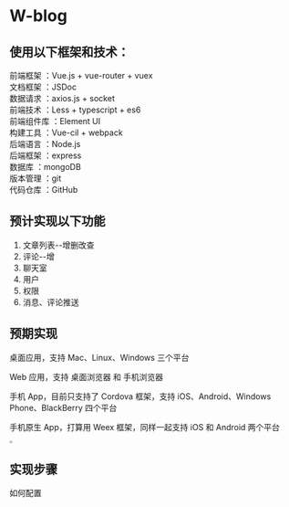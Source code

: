 # W-blog
## 使用以下框架和技术：
前端框架 ：Vue.js + vue-router + vuex   
文档框架 ：JSDoc  
数据请求 ：axios.js + socket  
前端技术 ：Less + typescript + es6  
前端组件库 ：Element UI  
构建工具 ：Vue-cil + webpack  
后端语言 ：Node.js  
后端框架 ：express  
数据库 ：mongoDB  
版本管理 ：git  
代码仓库 ：GitHub  

## 预计实现以下功能
1. 文章列表--增删改查
2. 评论--增
3. 聊天室
4. 用户
5. 权限
6. 消息、评论推送

## 预期实现
桌面应用，支持 Mac、Linux、Windows 三个平台

Web 应用，支持 桌面浏览器 和 手机浏览器

手机 App，目前只支持了 Cordova 框架，支持 iOS、Android、Windows Phone、BlackBerry 四个平台

手机原生 App，打算用 Weex 框架，同样一起支持 iOS 和 Android 两个平台

<img src="http://cc.cocimg.com/api/uploads/20170626/1498468551935538.png" style="zoom:30%" />

## 实现步骤
如何配置